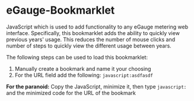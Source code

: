 # eGauge-Bookmarklet
JavaScript which is used to add functionality to any eGauge metering web interface. Specifically, this bookmarklet adds the ability to quickly view previous years' usage. This reduces the number of mouse clicks and number of steps to quickly view the different usage between years.

The following steps can be used to load this bookmarklet:
1. Manually create a bookmark and name it your choosing
2. For the URL field add the following: `javascript:asdfasdf`

**For the paranoid:** Copy the JavaScript, minimize it, then type `javascript:` and the minimized code for the URL of the bookmark



